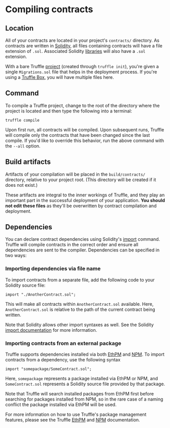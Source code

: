 # Compiling contracts

## Location

All of your contracts are located in your project's `contracts/` directory. As contracts are written in [Solidity](https://solidity.readthedocs.io/en/develop/), all files containing contracts will have a file extension of `.sol`. Associated Solidity [libraries](http://solidity.readthedocs.org/en/latest/contracts.html#libraries) will also have a `.sol` extension.

With a bare Truffle [project](/docs/truffle/quickstart) (created through `truffle init`), you're given a single `Migrations.sol` file that helps in the deployment process. If you're using a [Truffle Box](https://truffleframework.com/boxes), you will have multiple files here.

## Command

To compile a Truffle project, change to the root of the directory where the project is located and then type the following into a terminal:

```shell
truffle compile
```

Upon first run, all contracts will be compiled. Upon subsequent runs, Truffle will compile only the contracts that have been changed since the last compile. If you'd like to override this behavior, run the above command with the `--all` option.

## Build artifacts

Artifacts of your compilation will be placed in the `build/contracts/` directory, relative to your project root. (This directory will be created if it does not exist.)

These artifacts are integral to the inner workings of Truffle, and they play an important part in the successful deployment of your application. **You should not edit these files** as they'll be overwritten by contract compilation and deployment.

## Dependencies

You can declare contract dependencies using Solidity's [import](http://solidity.readthedocs.org/en/latest/layout-of-source-files.html#importing-other-source-files) command. Truffle will compile contracts in the correct order and ensure all dependencies are sent to the compiler. Dependencies can be specified in two ways:

### Importing dependencies via file name

To import contracts from a separate file, add the following code to your Solidity source file:

```
import "./AnotherContract.sol";
```

This will make all contracts within `AnotherContract.sol` available. Here, `AnotherContract.sol` is relative to the path of the current contract being written.

Note that Solidity allows other import syntaxes as well. See the Solidity [import documentation](http://solidity.readthedocs.org/en/latest/layout-of-source-files.html#importing-other-source-files) for more information.

### Importing contracts from an external package

Truffle supports dependencies installed via both [EthPM](/docs/truffle/getting-started/package-management-via-ethpm) and [NPM](/docs/truffle/getting-started/package-management-via-npm). To import contracts from a dependency, use the following syntax

```
import "somepackage/SomeContract.sol";
```

Here, `somepackage` represents a package installed via EthPM or NPM, and `SomeContract.sol` represents a Solidity source file provided by that package.

Note that Truffle will search installed packages from EthPM first before searching for packages installed from NPM, so in the rare case of a naming conflict the package installed via EthPM will be used.

For more information on how to use Truffle's package management features, please see the Truffle [EthPM](/docs/truffle/getting-started/package-management-via-ethpm) and [NPM](/docs/truffle/getting-started/package-management-via-npm) documentation.
